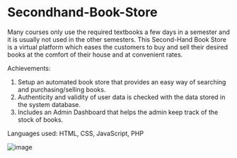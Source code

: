 # Secondhand-Book-Store
Many courses only use the required textbooks a few days in a semester and it is usually not used in the other semesters. 
This Second-Hand Book Store is a virtual platform which eases the customers to buy and sell their desired books at the comfort of their house and at convenient rates.

Achievements:
1. Setup an automated book store that provides an easy way of searching and purchasing/selling books. 
2. Authenticity and validity of user data is checked with the data stored in the system database. 
3. Includes an Admin Dashboard that helps the admin keep track of the stock of books.

Languages used: 
 HTML, CSS, JavaScript, PHP

![image](https://user-images.githubusercontent.com/84312718/187603139-423d1e50-d71c-4626-aaea-3f9c02cbad90.png)
